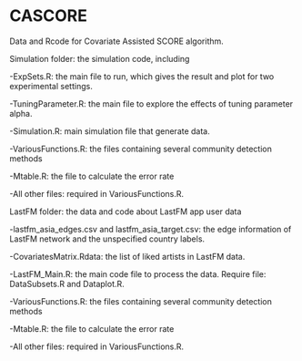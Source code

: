 # CASCORE
Data and Rcode for Covariate Assisted SCORE algorithm. 


Simulation folder: the simulation code, including

  -ExpSets.R: the main file to run, which gives the result and plot for two experimental settings.
  
  -TuningParameter.R: the main file to explore the effects of tuning parameter alpha.
  
  -Simulation.R: main simulation file that generate data.
  
  -VariousFunctions.R: the files containing several community detection methods
  
  -Mtable.R: the file to calculate the error rate
  
  -All other files: required in VariousFunctions.R. 
  
  
  
LastFM folder: the data and code about LastFM app user data
  
   -lastfm_asia_edges.csv and lastfm_asia_target.csv: the edge information of LastFM network and the unspecified country labels.
   
   -CovariatesMatrix.Rdata: the list of liked artists in LastFM data.
   
   -LastFM_Main.R: the main code file to process the data. Require file: DataSubsets.R and Dataplot.R.
   
   -VariousFunctions.R: the files containing several community detection methods
   
   -Mtable.R: the file to calculate the error rate
  
   -All other files: required in VariousFunctions.R. 
